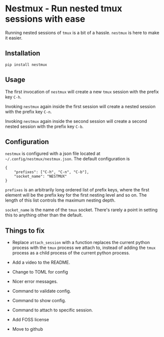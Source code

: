 # Nestmux - Run nested tmux sessions with ease

Running nested sessions of `tmux` is a bit of a hassle. `nestmux` is here to make it easier.

## Installation

    pip install nestmux

## Usage

The first invocation of `nestmux` will create a new `tmux` session with the prefix key `C-h`.

Invoking `nestmux` again inside the first session will create a nested session with the prefix key `C-n`.

Invoking `nestmux` again inside the second session will create a second nested session with the prefix key `C-b`.

## Configuration

`nestmux` is configured with a json file located at `~/.config/nestmux/nestmux.json`. The default configuration is

```
{
	"prefixes": ["C-h", "C-n", "C-b"],
	"socket_name": "NESTMUX"
}
```

`prefixes` is an arbitrarily long ordered list of prefix keys, where the first element will be the prefix key for the first nesting level and so on. The length of this list controls the maximum nesting depth.

`socket_name` is the name of the `tmux` socket. There's rarely a point in setting this to anything other than the default.

## Things to fix

- Replace `attach_session` with a function replaces the current python process with the `tmux` process we attach to, instead of adding the `tmux` process as a child process of the current python process.

- Add a video to the README.

- Change to TOML for config

- Nicer error messages.

- Command to validate config.

- Command to show config.

- Command to attach to specific session.

- Add FOSS license

- Move to github
